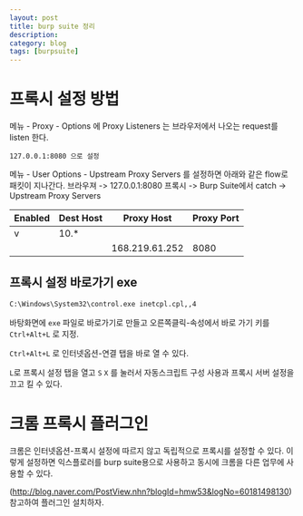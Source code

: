 ```yaml
---
layout: post
title: burp suite 정리
description: 
category: blog
tags: [burpsuite]
---
```

# 프록시 설정 방법

메뉴 - Proxy - Options 에 Proxy Listeners 는 브라우저에서 나오는 request를 listen 한다.

```
127.0.0.1:8080 으로 설정
```

메뉴 - User Options - Upstream Proxy Servers 를 설정하면 아래와 같은 flow로 패킷이 지나간다.
브라우져 -> 127.0.0.1:8080 프록시 -> Burp Suite에서 catch -> Upstream Proxy Servers

| Enabled | Dest Host | Proxy Host     | Proxy Port |
| ------- | --------- | -------------- | ---------- |
| v       | 10.*      |                |            |
|         |           | 168.219.61.252 | 8080       |

## 프록시 설정 바로가기 exe

```cmd
C:\Windows\System32\control.exe inetcpl.cpl,,4
```

바탕화면에 `exe` 파일로 바로가기로 만들고 오른쪽클릭-속성에서 바로 가기 키를 `Ctrl+Alt+L` 로 지정.

`Ctrl+Alt+L` 로 인터넷옵션-연결 탭을 바로 열 수 있다.

`L`로 프록시 설정 탭을 열고 `S` `X` 를 눌러서  자동스크립트 구성 사용과 프록시 서버 설정을 끄고 킬 수 있다.

# 크롬 프록시 플러그인

크롬은 인터넷옵션-프록시 설정에 따르지 않고 독립적으로 프록시를 설정할 수 있다.
이렇게 설정하면 익스플로러를 burp suite용으로 사용하고 동시에 크롬을 다른 업무에 사용할 수 있다.

(http://blog.naver.com/PostView.nhn?blogId=hmw53&logNo=60181498130) 참고하여 플러그인 설치하자.

